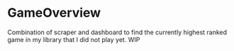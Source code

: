 # GameOverview
Combination of scraper and dashboard to find the currently highest ranked game in my library that I did not play yet. WIP
